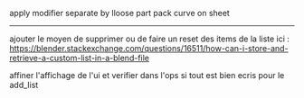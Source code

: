 apply modifier
separate by lloose part
pack curve on sheet

----

ajouter le moyen de supprimer ou de faire un reset des items de la liste
ici : https://blender.stackexchange.com/questions/16511/how-can-i-store-and-retrieve-a-custom-list-in-a-blend-file

affiner l'affichage de l'ui et verifier dans l'ops si tout est bien ecris pour le add_list